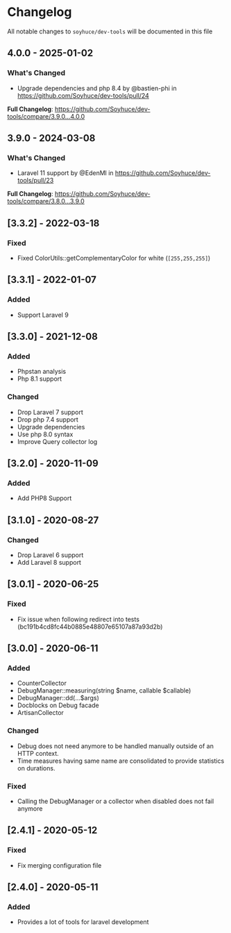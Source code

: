 # Changelog

All notable changes to `soyhuce/dev-tools` will be documented in this file

## 4.0.0 - 2025-01-02

### What's Changed

* Upgrade dependencies and php 8.4 by @bastien-phi in https://github.com/Soyhuce/dev-tools/pull/24

**Full Changelog**: https://github.com/Soyhuce/dev-tools/compare/3.9.0...4.0.0

## 3.9.0 - 2024-03-08

### What's Changed

* Laravel 11 support by @EdenMl in https://github.com/Soyhuce/dev-tools/pull/23

**Full Changelog**: https://github.com/Soyhuce/dev-tools/compare/3.8.0...3.9.0

## [3.3.2] - 2022-03-18

### Fixed

- Fixed ColorUtils::getComplementaryColor for white (`[255,255,255]`)

## [3.3.1] - 2022-01-07

### Added

- Support Laravel 9

## [3.3.0] - 2021-12-08

### Added

- Phpstan analysis
- Php 8.1 support

### Changed

- Drop Laravel 7 support
- Drop php 7.4 support
- Upgrade dependencies
- Use php 8.0 syntax
- Improve Query collector log

## [3.2.0] - 2020-11-09

### Added

- Add PHP8 Support

## [3.1.0] - 2020-08-27

### Changed

- Drop Laravel 6 support
- Add Laravel 8 support

## [3.0.1] - 2020-06-25

### Fixed

- Fix issue when following redirect into tests (bc191b4cd8fc44b0885e48807e65107a87a93d2b)

## [3.0.0] - 2020-06-11

### Added

- CounterCollector
- DebugManager::measuring(string $name, callable $callable)
- DebugManager::dd(...$args)
- Docblocks on Debug facade
- ArtisanCollector

### Changed

- Debug does not need anymore to be handled manually outside of an HTTP context.
- Time measures having same name are consolidated to provide statistics on durations.

### Fixed

- Calling the DebugManager or a collector when disabled does not fail anymore

## [2.4.1] - 2020-05-12

### Fixed

- Fix merging configuration file

## [2.4.0] - 2020-05-11

### Added

- Provides a lot of tools for laravel development
